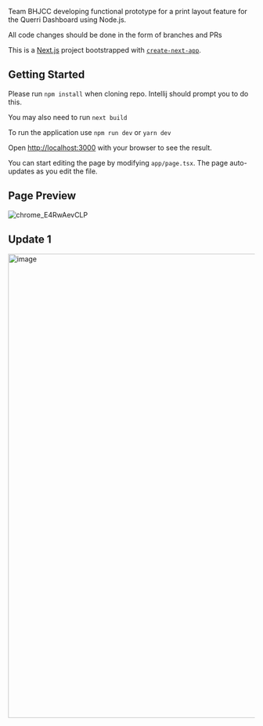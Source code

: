Team BHJCC developing functional prototype for a print layout feature for the Querri Dashboard using Node.js.

All code changes should be done in the form of branches and PRs

This is a [Next.js](https://nextjs.org) project bootstrapped with [`create-next-app`](https://nextjs.org/docs/app/api-reference/cli/create-next-app).

## Getting Started

Please run ``npm install`` when cloning repo. Intellij should prompt you to do this.

You may also need to run ``next build``

To run the application use ``npm run dev`` or ``yarn dev``


Open [http://localhost:3000](http://localhost:3000) with your browser to see the result.

You can start editing the page by modifying `app/page.tsx`. The page auto-updates as you edit the file.

## Page Preview
![chrome_E4RwAevCLP](https://github.com/user-attachments/assets/2f53609f-0377-4cd9-acaa-8f914db8283f)

## Update 1

<img width="946" alt="image" src="https://github.com/user-attachments/assets/dc8ed6b0-2ec0-437d-9ba1-91d593d45863" />


